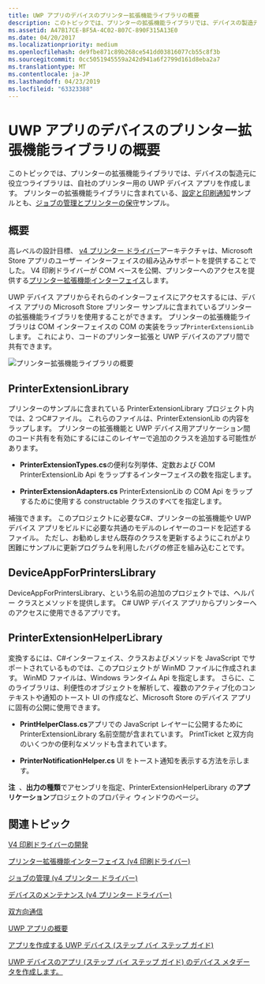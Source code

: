 ```yaml
---
title: UWP アプリのデバイスのプリンター拡張機能ライブラリの概要
description: このトピックでは、プリンターの拡張機能ライブラリでは、デバイスの製造元に役立つライブラリは、自社のプリンター用の UWP デバイス アプリを作成します。
ms.assetid: A47B17CE-BF5A-4C02-807C-890F315A13E0
ms.date: 04/20/2017
ms.localizationpriority: medium
ms.openlocfilehash: de9fbe871c89b268ce541dd03816077cb55c8f3b
ms.sourcegitcommit: 0cc5051945559a242d941a6f2799d161d8eba2a7
ms.translationtype: MT
ms.contentlocale: ja-JP
ms.lasthandoff: 04/23/2019
ms.locfileid: "63323388"
---
```

# <a name="printer-extension-library-overview-for-uwp-device-apps"></a>UWP アプリのデバイスのプリンター拡張機能ライブラリの概要


このトピックでは、プリンターの拡張機能ライブラリでは、デバイスの製造元に役立つライブラリは、自社のプリンター用の UWP デバイス アプリを作成します。 プリンターの拡張機能ライブラリに含まれている、[設定と印刷通知](https://go.microsoft.com/fwlink/p/?LinkID=242862)サンプルとも、[ジョブの管理とプリンターの保守](https://go.microsoft.com/fwlink/p/?LinkID=299829)サンプル。

## <a name="span-idoverviewspanspan-idoverviewspanspan-idoverviewspanoverview"></a><span id="Overview"></span><span id="overview"></span><span id="OVERVIEW"></span>概要


高レベルの設計目標、 [v4 プリンター ドライバー](https://go.microsoft.com/fwlink/p/?LinkId=314231)アーキテクチャは、Microsoft Store アプリのユーザー インターフェイスの組み込みサポートを提供することでした。 V4 印刷ドライバーが COM ベースを公開、プリンターへのアクセスを提供する[プリンター拡張機能インターフェイス](https://go.microsoft.com/fwlink/p/?LinkID=299887)します。

UWP デバイス アプリからそれらのインターフェイスにアクセスするには、デバイス アプリの Microsoft Store プリンター サンプルに含まれているプリンターの拡張機能ライブラリを使用することができます。 プリンターの拡張機能ライブラリは COM インターフェイスの COM の実装をラップ`PrinterExtensionLib`します。 これにより、コードのプリンター拡張と UWP デバイスのアプリ間で共有できます。

![プリンター拡張機能ライブラリの概要](images/373030-printer-app-architecture.png)

## <a name="span-idprinterextensionlibraryspanspan-idprinterextensionlibraryspanspan-idprinterextensionlibraryspanprinterextensionlibrary"></a><span id="PrinterExtensionLibrary"></span><span id="printerextensionlibrary"></span><span id="PRINTEREXTENSIONLIBRARY"></span>PrinterExtensionLibrary


プリンターのサンプルに含まれている PrinterExtensionLibrary プロジェクト内では、2 つC#ファイル。 これらのファイルは、PrinterExtensionLib の内容をラップします。 プリンターの拡張機能と UWP デバイス用アプリケーション間のコード共有を有効にするにはこのレイヤーで追加のクラスを追加する可能性があります。

-   **PrinterExtensionTypes.cs**の便利な列挙体、定数および COM PrinterExtensionLib Api をラップするインターフェイスの数を指定します。

-   **PrinterExtensionAdapters.cs** PrinterExtensionLib の COM Api をラップするために使用する constructable クラスのすべてを指定します。

補強できます。 このプロジェクトに必要なC#、プリンターの拡張機能や UWP デバイス アプリをビルドに必要な共通のモデルのレイヤーのコードを記述するファイル。 ただし、お勧めしません既存のクラスを更新するようにこれがより困難にサンプルに更新プログラムを利用したバグの修正を組み込むことです。

## <a name="span-iddeviceappforprinterslibraryspanspan-iddeviceappforprinterslibraryspanspan-iddeviceappforprinterslibraryspandeviceappforprinterslibrary"></a><span id="DeviceAppForPrintersLibrary"></span><span id="deviceappforprinterslibrary"></span><span id="DEVICEAPPFORPRINTERSLIBRARY"></span>DeviceAppForPrintersLibrary


DeviceAppForPrintersLibrary、という名前の追加のプロジェクトでは、ヘルパー クラスとメソッドを提供します。 C# UWP デバイス アプリからプリンターへのアクセスに使用できるアプリです。

## <a name="span-idprinterextensionhelperlibraryspanspan-idprinterextensionhelperlibraryspanspan-idprinterextensionhelperlibraryspanprinterextensionhelperlibrary"></a><span id="PrinterExtensionHelperLibrary"></span><span id="printerextensionhelperlibrary"></span><span id="PRINTEREXTENSIONHELPERLIBRARY"></span>PrinterExtensionHelperLibrary


変換するには、C#インターフェイス、クラスおよびメソッドを JavaScript でサポートされているものでは、このプロジェクトが WinMD ファイルに作成されます。 WinMD ファイルは、Windows ランタイム Api を指定します。 さらに、このライブラリは、利便性のオブジェクトを解析して、複数のアクティブ化のコンテキストや通知のトースト UI の作成など、Microsoft Store のデバイス アプリに固有の公開に使用できます。

-   **PrintHelperClass.cs**アプリでの JavaScript レイヤーに公開するために PrinterExtensionLibrary 名前空間が含まれています。 PrintTicket と双方向のいくつかの便利なメソッドも含まれています。

-   **PrinterNotificationHelper.cs** UI をトースト通知を表示する方法を示します。

**注**  、**出力の種類**でアセンブリを指定、PrinterExtensionHelperLibrary の**アプリケーション**プロジェクトのプロパティ ウィンドウのページ。

 

## <a name="span-idrelatedtopicsspanrelated-topics"></a><span id="related_topics"></span>関連トピック


[V4 印刷ドライバーの開発](https://go.microsoft.com/fwlink/p/?LinkId=314231)

[プリンター拡張機能インターフェイス (v4 印刷ドライバー)](https://go.microsoft.com/fwlink/p/?LinkID=299887)

[ジョブの管理 (v4 プリンター ドライバー)](https://msdn.microsoft.com/library/windows/hardware/dn265419)

[デバイスのメンテナンス (v4 プリンター ドライバー)](https://msdn.microsoft.com/library/windows/hardware/dn265274)

[双方向通信](https://go.microsoft.com/fwlink/p/?LinkId=317192)

[UWP アプリの概要](getting-started.md)

[アプリを作成する UWP デバイス (ステップ バイ ステップ ガイド)](step-1--create-a-uwp-device-app.md)

[UWP デバイスのアプリ (ステップ バイ ステップ ガイド) のデバイス メタデータを作成します。](step-2--create-device-metadata.md)

 

 






